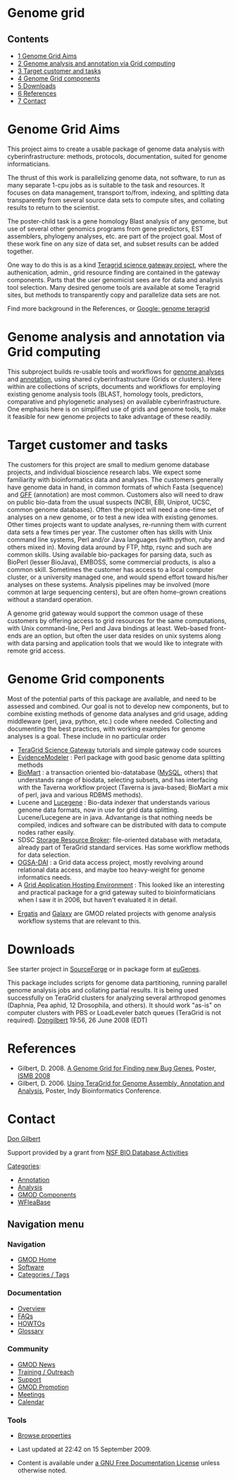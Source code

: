 



<span id="top"></span>




# <span dir="auto">Genome grid</span>










## Contents



- [<span class="tocnumber">1</span> <span class="toctext">Genome Grid
  Aims</span>](#Genome_Grid_Aims)
- [<span class="tocnumber">2</span> <span class="toctext">Genome
  analysis and annotation via Grid
  computing</span>](#Genome_analysis_and_annotation_via_Grid_computing)
- [<span class="tocnumber">3</span> <span class="toctext">Target
  customer and tasks</span>](#Target_customer_and_tasks)
- [<span class="tocnumber">4</span> <span class="toctext">Genome Grid
  components</span>](#Genome_Grid_components)
- [<span class="tocnumber">5</span>
  <span class="toctext">Downloads</span>](#Downloads)
- [<span class="tocnumber">6</span>
  <span class="toctext">References</span>](#References)
- [<span class="tocnumber">7</span>
  <span class="toctext">Contact</span>](#Contact)



# <span id="Genome_Grid_Aims" class="mw-headline">Genome Grid Aims</span>

This project aims to create a usable package of genome data analysis
with cyberinfrastructure: methods, protocols, documentation, suited for
genome informaticians.

The thrust of this work is parallelizing genome data, not software, to
run as many separate 1-cpu jobs as is suitable to the task and
resources. It focuses on data management, transport to/from, indexing,
and splitting data transparently from several source data sets to
compute sites, and collating results to return to the scientist.

The poster-child task is a gene homology Blast analysis of any genome,
but use of several other genomics programs from gene predictors, EST
assemblers, phylogeny analyses, etc. are part of the project goal. Most
of these work fine on any size of data set, and subset results can be
added together.

One way to do this is as a kind
<a href="http://teragrid.org/programs/sci_gateways/"
class="external text" rel="nofollow">Teragrid science gateway
project</a>, where the authenication, admin., grid resource finding are
contained in the gateway components. Parts that the user genomicist sees
are for data and analysis tool selection. Many desired genome tools are
available at some Teragrid sites, but methods to transparently copy and
parallelize data sets are not.

Find more background in the References, or
<a href="http://www.google.com/search?q=genome+teragrid"
class="external text" rel="nofollow">Google: genome teragrid</a>

# <span id="Genome_analysis_and_annotation_via_Grid_computing" class="mw-headline">Genome analysis and annotation via Grid computing</span>

This subproject builds re-usable tools and workflows for [genome
analyses](Category%3AAnalysis "Category%3AAnalysis") and
[annotation](Category%3AAnnotation "Category%3AAnnotation"), using shared
cyberinfrastructure (Grids or clusters). Here within are collections of
scripts, documents and workflows for employing existing genome analysis
tools (BLAST, homology tools, predictors, comparative and phylogenetic
analyses) on available cyberinfrastructure. One emphasis here is on
simplified use of grids and genome tools, to make it feasible for new
genome projects to take advantage of these readily.

  

# <span id="Target_customer_and_tasks" class="mw-headline">Target customer and tasks</span>

The customers for this project are small to medium genome database
projects, and individual bioscience research labs. We expect some
familiarity with bioinformatics data and analyses. The customers
generally have genome data in hand, in common formats of which Fasta
(sequence) and [GFF](GFF "GFF") (annotation) are most common. Customers
also will need to draw on public bio-data from the usual suspects (NCBI,
EBI, Uniprot, UCSC, common genome databases). Often the project will
need a one-time set of analyses on a new genome, or to test a new idea
with existing genomes. Other times projects want to update analyses,
re-running them with current data sets a few times per year. The
customer often has skills with Unix command line systems, Perl and/or
Java languages (with python, ruby and others mixed in). Moving data
around by FTP, http, rsync and such are common skills. Using available
bio-packages for parsing data, such as BioPerl (lesser BioJava), EMBOSS,
some commercial products, is also a common skill. Sometimes the customer
has access to a local computer cluster, or a university managed one, and
would spend effort toward his/her analyses on these systems. Analysis
pipelines may be involved (more common at large sequencing centers), but
are often home-grown creations without a standard operation.

A genome grid gateway would support the common usage of these customers
by offering access to grid resources for the same computations, with
Unix command-line, Perl and Java bindings at least. Web-based front-ends
are an option, but often the user data resides on unix systems along
with data parsing and application tools that we would like to integrate
with remote grid access.

# <span id="Genome_Grid_components" class="mw-headline">Genome Grid components</span>

Most of the potential parts of this package are available, and need to
be assessed and combined. Our goal is not to develop new components, but
to combine existing methods of genome data analyses and grid usage,
adding middleware (perl, java, python, etc.) code where needed.
Collecting and documenting the best practices, with working examples for
genome analyses is a goal. These include in no particular order

- <a
  href="http://www.teragridforum.org/mediawiki/index.php?title=TG07_Gateway_Tutorial"
  class="external text" rel="nofollow">TeraGrid Science Gateway</a>
  tutorials and simple gateway code sources
- <a href="http://evidencemodeler.sourceforge.net/" class="external text"
  rel="nofollow">EvidenceModeler</a> : Perl package with good basic
  genome data splitting methods
- <a href="http://www.biomart.org" class="external text"
  rel="nofollow">BioMart</a> : a transaction oriented bio-datatabase
  ([MySQL](MySQL "MySQL"), others) that understands range of biodata,
  selecting subsets, and has interfacing with the Taverna workflow
  project (Taverna is java-based; BioMart a mix of perl, java and
  various RDBMS methods).
- Lucene and
  <a href="http://www.gmod.org/LuceGene" class="external text"
  rel="nofollow">Lucegene</a> : Bio-data indexer that understands
  various genome data formats, now in use for grid data splitting.
  Lucene/Lucegene are in java. Advantange is that nothing needs be
  compiled, indices and software can be distributed with data to compute
  nodes rather easily.
- SDSC <a href="http://www.sdsc.edu/srb/index.php/Main_Page"
  class="external text" rel="nofollow">Storage Resource Broker</a>:
  file-oriented database with metadata, already part of TeraGrid
  standard services. Has some workflow methods for data selection.
- <a href="http://www.ogsadai.org.uk/" class="external text"
  rel="nofollow">OGSA-DAI</a> : a Grid data access project, mostly
  revolving around relational data access, and maybe too heavy-weight
  for genome informatics needs.
- A <a href="http://www.realitygrid.org/AHE/" class="external text"
  rel="nofollow">Grid Application Hosting Environment</a> : This looked
  like an interesting and practical package for a grid gateway suited to
  bioinformaticians when I saw it in 2006, but haven't evaluated it in
  detail.

<!-- -->

- <a href="Ergatis" class="mw-redirect" title="Ergatis">Ergatis</a> and
  [Galaxy](Galaxy.1 "Galaxy") are GMOD related projects with genome
  analysis workflow systems that are relevant to this.

# <span id="Downloads" class="mw-headline">Downloads</span>

See starter project in
<a href="http://gmod.svn.sourceforge.net/viewvc/gmod/genogrid"
class="external text" rel="nofollow">SourceForge</a> or in package form
at <a href="http://eugenes.org/gmod/genogrid/" class="external text"
rel="nofollow">euGenes</a>.

This package includes scripts for genome data partitioning, running
parallel genome analysis jobs and collating partial results. It is being
used successfully on TeraGrid clusters for analyzing several arthropod
genomes (Daphnia, Pea aphid, 12 Drosophila, and others). It should work
"as-is" on computer clusters with PBS or LoadLeveler batch queues
(TeraGrid is not required).
[Dongilbert](User%3ADongilbert "User%3ADongilbert") 19:56, 26 June 2008
(EDT)

# <span id="References" class="mw-headline">References</span>

- Gilbert, D. 2008. <a
  href="http://insects.eugenes.org/species/about/genome-grid-ismb08-poster.pdf"
  class="external text" rel="nofollow">A Genome Grid for Finding new Bug
  Genes</a>, Poster,
  <a href="http://www.iscb.org/ismb2008/poster_list.php?cat=I"
  class="external text" rel="nofollow">ISMB 2008</a>
- Gilbert, D. 2006. <a
  href="http://iubio.bio.indiana.edu/biogrid/genome-on-teragrid-poster.html"
  class="external text" rel="nofollow">Using TeraGrid for Genome Assembly,
  Annotation and Analysis</a>, Poster, Indy Bioinformatics Conference.

# <span id="Contact" class="mw-headline">Contact</span>

[Don Gilbert](User%3ADongilbert "User%3ADongilbert")

Support provided by a grant from <a
href="http://www.nsf.gov/awardsearch/showAward.do?AwardNumber=0640462"
class="external text" rel="nofollow">NSF BIO Database Activities</a>




[Categories](Special%3ACategories "Special%3ACategories"):

- [Annotation](Category%3AAnnotation "Category%3AAnnotation")
- [Analysis](Category%3AAnalysis "Category%3AAnalysis")
- [GMOD Components](Category%3AGMOD_Components "Category%3AGMOD Components")
- [WFleaBase](Category%3AWFleaBase "Category%3AWFleaBase")






## Navigation menu









### Navigation



- <span id="n-GMOD-Home">[GMOD Home](Main_Page)</span>
- <span id="n-Software">[Software](GMOD_Components)</span>
- <span id="n-Categories-.2F-Tags">[Categories /
  Tags](Categories)</span>




### Documentation



- <span id="n-Overview">[Overview](Overview)</span>
- <span id="n-FAQs">[FAQs](Category%3AFAQ)</span>
- <span id="n-HOWTOs">[HOWTOs](Category%3AHOWTO)</span>
- <span id="n-Glossary">[Glossary](Glossary)</span>




### Community



- <span id="n-GMOD-News">[GMOD News](GMOD_News)</span>
- <span id="n-Training-.2F-Outreach">[Training /
  Outreach](Training_and_Outreach)</span>
- <span id="n-Support">[Support](Support)</span>
- <span id="n-GMOD-Promotion">[GMOD Promotion](GMOD_Promotion)</span>
- <span id="n-Meetings">[Meetings](Meetings)</span>
- <span id="n-Calendar">[Calendar](Calendar)</span>




### Tools

- <span id="t-smwbrowselink"><a href="Special%3ABrowse/Genome_grid" rel="smw-browse">Browse
  properties</a></span>



- <span id="footer-info-lastmod">Last updated at 22:42 on 15 September
  2009.</span>
<!-- - <span id="footer-info-viewcount">99,196 page views.</span> -->
- <span id="footer-info-copyright">Content is available under
  <a href="http://www.gnu.org/licenses/fdl-1.3.html" class="external"
  rel="nofollow">a GNU Free Documentation License</a> unless otherwise
  noted.</span>

<!-- -->



<!-- -->




